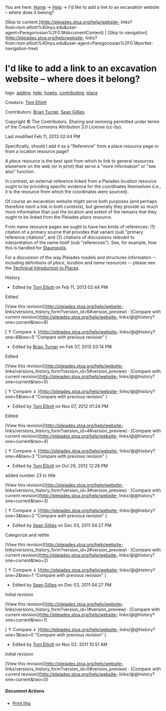 You are here: [Home](http://pleiades.stoa.org/home) →
[Help](http://pleiades.stoa.org/help) →  I'd like to add a link to an
excavation website – where does it belong?

[Skip to content.](http://pleiades.stoa.org/help/website-
links?from=tom.elliott%40nyu.edu&user-
agent=Paregoriosian%2F0.1#documentContent) | [Skip to
navigation](http://pleiades.stoa.org/help/website-
links?from=tom.elliott%40nyu.edu&user-agent=Paregoriosian%2F0.1#portlet-
navigation-tree)

#  I'd like to add a link to an excavation website – where does it belong?

tags:  [adding](http://pleiades.stoa.org/search?Subject%3Alist=adding),
[help](http://pleiades.stoa.org/search?Subject%3Alist=help),
[howto](http://pleiades.stoa.org/search?Subject%3Alist=howto),
[contributing](http://pleiades.stoa.org/search?Subject%3Alist=contributing),
[place](http://pleiades.stoa.org/search?Subject%3Alist=place)

Creators: [Tom Elliott](/author/thomase)

Contributors: [Brian Turner](/author/bdturner), [Sean
Gillies](/author/sgillies)

Copyright © The Contributors. Sharing and remixing permitted under terms of
the Creative Commons Attribution 3.0 License (cc-by).

Last modified  Feb 11, 2013 02:44 PM

Specifically, should I add it as a "Reference" from a place resource page or
from a location resource page?

A _place_ resource is the best spot from which to link to general resources
elsewhere on the web (or in print) that serve a "more information" or "see
also" function.

In contrast, an external reference linked from a Pleiades _location_ resource
ought to be providing specific evidence for the coordinates themselves (i.e.,
it is the resource from which the coordinates were sourced).

Of course an excavation website might serve both purposes (and perhaps
therefore merit a link in both contexts), but generally they provide so much
more information than just the location and extent of the remains that they
ought to be linked from the Pleiades _place_ resource.

From _name_ resource pages we ought to have two kinds of references: (1)
citation of a primary source that provides that variant (sub "primary
reference citations", and (2) citations of discussions relevant to
interpretation of the name itself (sub "references"). See, for example, how
this is handled for [Stauropolis](../places/638753/stauropolis "Stauropolis"
).

For a discussion of the way Pleiades models and structures information --
including definitions of _place_, _location_ and _name_ resources -- please
see the [Technical Introduction to Places](../docs/technical-intro-places
"Technical Introduction to Places" ).

History

    

  * Edited by [Tom Elliott](http://pleiades.stoa.org/author/thomase) on Feb 11, 2013 02:44 PM 

Edited

[View this revision](http://pleiades.stoa.org/help/website-
links/versions_history_form?version_id=6#version_preview) · [Compare with
current revision](http://pleiades.stoa.org/help/website-
links/@@history?one=current&two=6)

[ ↑ Compare ↓ ](http://pleiades.stoa.org/help/website-
links/@@history?one=6&two=5 "Compare with previous revision" )

  * Edited by [Brian Turner](http://pleiades.stoa.org/author/bdturner) on Feb 07, 2013 03:14 PM 

Edited

[View this revision](http://pleiades.stoa.org/help/website-
links/versions_history_form?version_id=5#version_preview) · [Compare with
current revision](http://pleiades.stoa.org/help/website-
links/@@history?one=current&two=5)

[ ↑ Compare ↓ ](http://pleiades.stoa.org/help/website-
links/@@history?one=5&two=4 "Compare with previous revision" )

  * Edited by [Tom Elliott](http://pleiades.stoa.org/author/thomase) on Nov 07, 2012 01:24 PM 

Edited

[View this revision](http://pleiades.stoa.org/help/website-
links/versions_history_form?version_id=4#version_preview) · [Compare with
current revision](http://pleiades.stoa.org/help/website-
links/@@history?one=current&two=4)

[ ↑ Compare ↓ ](http://pleiades.stoa.org/help/website-
links/@@history?one=4&two=3 "Compare with previous revision" )

  * Edited by [Tom Elliott](http://pleiades.stoa.org/author/thomase) on Oct 29, 2012 12:28 PM 

added number 23 to title

[View this revision](http://pleiades.stoa.org/help/website-
links/versions_history_form?version_id=3#version_preview) · [Compare with
current revision](http://pleiades.stoa.org/help/website-
links/@@history?one=current&two=3)

[ ↑ Compare ↓ ](http://pleiades.stoa.org/help/website-
links/@@history?one=3&two=2 "Compare with previous revision" )

  * Edited by [Sean Gillies](http://pleiades.stoa.org/author/sgillies) on Dec 03, 2011 04:27 PM 

Categorize and retitle

[View this revision](http://pleiades.stoa.org/help/website-
links/versions_history_form?version_id=2#version_preview) · [Compare with
current revision](http://pleiades.stoa.org/help/website-
links/@@history?one=current&two=2)

[ ↑ Compare ↓ ](http://pleiades.stoa.org/help/website-
links/@@history?one=2&two=1 "Compare with previous revision" )

  * Edited by [Sean Gillies](http://pleiades.stoa.org/author/sgillies) on Dec 03, 2011 04:27 PM 

Initial revision

[View this revision](http://pleiades.stoa.org/help/website-
links/versions_history_form?version_id=1#version_preview) · [Compare with
current revision](http://pleiades.stoa.org/help/website-
links/@@history?one=current&two=1)

[ ↑ Compare ↓ ](http://pleiades.stoa.org/help/website-
links/@@history?one=1&two=0 "Compare with previous revision" )

  * Edited by [Tom Elliott](http://pleiades.stoa.org/author/thomase) on Nov 02, 2011 10:51 AM 

Initial revision

[View this revision](http://pleiades.stoa.org/help/website-
links/versions_history_form?version_id=0#version_preview) · [Compare with
current revision](http://pleiades.stoa.org/help/website-
links/@@history?one=current&two=0)

##### Document Actions

  * [Print this](javascript:this.print\(\); "" )

